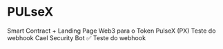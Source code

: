 # PULseX
Smart Contract + Landing Page Web3 para o Token PulseX (PX)
Teste do webhook Cael Security Bot ✅
Teste do webhook
